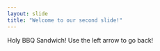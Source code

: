```yaml
---
layout: slide
title: "Welcome to our second slide!"
---
```

Holy BBQ Sandwich!
Use the left arrow to go back!
